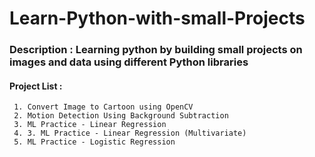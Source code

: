 # Learn-Python-with-small-Projects
### Description : Learning python by building small projects on images and data using different Python libraries

#### Project List :
     1. Convert Image to Cartoon using OpenCV
     2. Motion Detection Using Background Subtraction
     3. ML Practice - Linear Regression
     4. 3. ML Practice - Linear Regression (Multivariate)
     5. ML Practice - Logistic Regression

